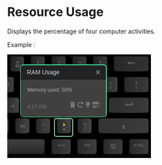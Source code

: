 # Resource Usage

Displays the percentage of four computer activities.

Example :

![Resource Usage on a Das Keyboard Q](assets/image.png "Q Resource Usage")
